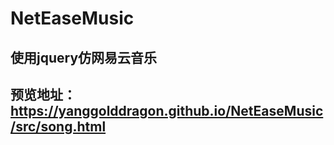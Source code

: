 # NetEaseMusic
## 使用jquery仿网易云音乐
## 预览地址：https://yanggolddragon.github.io/NetEaseMusic/src/song.html
